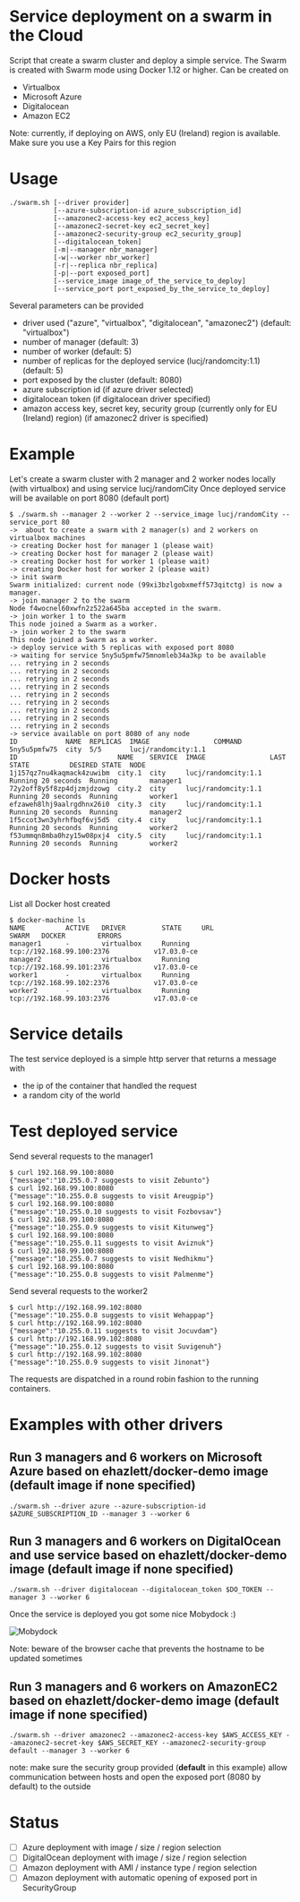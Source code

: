 # Service deployment on a swarm in the Cloud

Script that create a swarm cluster and deploy a simple service. The Swarm is created with Swarm mode using Docker 1.12 or higher. Can be created on
* Virtualbox
* Microsoft Azure
* Digitalocean
* Amazon EC2

Note: currently, if deploying on AWS, only EU (Ireland) region is available. Make sure you use a Key Pairs for this region

# Usage

```
./swarm.sh [--driver provider]
           [--azure-subscription-id azure_subscription_id]
           [--amazonec2-access-key ec2_access_key]
           [--amazonec2-secret-key ec2_secret_key]
           [--amazonec2-security-group ec2_security_group]
           [--digitalocean_token]
           [-m|--manager nbr_manager]
           [-w|--worker nbr_worker]
           [-r|--replica nbr_replica]
           [-p|--port exposed_port]
           [--service_image image_of_the_service_to_deploy]
           [--service_port port_exposed_by_the_service_to_deploy]
```

Several parameters can be provided
* driver used ("azure", "virtualbox", "digitalocean", "amazonec2") (default: "virtualbox")
* number of manager (default: 3)
* number of worker (default: 5)
* number of replicas for the deployed service (lucj/randomcity:1.1) (default: 5)
* port exposed by the cluster (default: 8080)
* azure subscription id (if azure driver selected)
* digitalocean token (if digitalocean driver specified)
* amazon access key, secret key, security group (currently only for EU (Ireland) region) (if amazonec2 driver is specified)

# Example

Let's create a swarm cluster with 2 manager and 2 worker nodes locally (with virtualbox) and using service lucj/randomCity
Once deployed service will be available on port 8080 (default port)

```
$ ./swarm.sh --manager 2 --worker 2 --service_image lucj/randomCity --service_port 80
->  about to create a swarm with 2 manager(s) and 2 workers on virtualbox machines
-> creating Docker host for manager 1 (please wait)
-> creating Docker host for manager 2 (please wait)
-> creating Docker host for worker 1 (please wait)
-> creating Docker host for worker 2 (please wait)
-> init swarm
Swarm initialized: current node (99xi3bzlgobxmeff573qitctg) is now a manager.
-> join manager 2 to the swarm
Node f4wocnel60xwfn2z522a645ba accepted in the swarm.
-> join worker 1 to the swarm
This node joined a Swarm as a worker.
-> join worker 2 to the swarm
This node joined a Swarm as a worker.
-> deploy service with 5 replicas with exposed port 8080
-> waiting for service 5ny5u5pmfw75mnomleb34a3kp to be available
... retrying in 2 seconds
... retrying in 2 seconds
... retrying in 2 seconds
... retrying in 2 seconds
... retrying in 2 seconds
... retrying in 2 seconds
... retrying in 2 seconds
... retrying in 2 seconds
... retrying in 2 seconds
-> service available on port 8080 of any node
ID            NAME  REPLICAS  IMAGE                COMMAND
5ny5u5pmfw75  city  5/5       lucj/randomcity:1.1
ID                         NAME    SERVICE  IMAGE                LAST STATE          DESIRED STATE  NODE
1j157qz7nu4kaqmack4zuwibm  city.1  city     lucj/randomcity:1.1  Running 20 seconds  Running        manager1
72y2off8y5f8zp4djzmjdzowg  city.2  city     lucj/randomcity:1.1  Running 20 seconds  Running        worker1
efzaweh8lhj9aalrgdhnx26i0  city.3  city     lucj/randomcity:1.1  Running 20 seconds  Running        manager2
1f5ccot3wn3yhrhfbqf6vj5d5  city.4  city     lucj/randomcity:1.1  Running 20 seconds  Running        worker2
f53ummqn8mba0hzy15w08pxj4  city.5  city     lucj/randomcity:1.1  Running 20 seconds  Running        worker2
```


# Docker hosts

List all Docker host created

```
$ docker-machine ls
NAME          ACTIVE   DRIVER         STATE     URL                         SWARM   DOCKER        ERRORS
manager1      -        virtualbox     Running   tcp://192.168.99.100:2376           v17.03.0-ce
manager2      -        virtualbox     Running   tcp://192.168.99.101:2376           v17.03.0-ce
worker1       -        virtualbox     Running   tcp://192.168.99.102:2376           v17.03.0-ce
worker2       -        virtualbox     Running   tcp://192.168.99.103:2376           v17.03.0-ce
```

# Service details

The test service deployed is a simple http server that returns a message with
* the ip of the container that handled the request
* a random city of the world

# Test deployed service

Send several requests to the manager1

```
$ curl 192.168.99.100:8080
{"message":"10.255.0.7 suggests to visit Zebunto"}
$ curl 192.168.99.100:8080
{"message":"10.255.0.8 suggests to visit Areugpip"}
$ curl 192.168.99.100:8080
{"message":"10.255.0.10 suggests to visit Fozbovsav"}
$ curl 192.168.99.100:8080
{"message":"10.255.0.9 suggests to visit Kitunweg"}
$ curl 192.168.99.100:8080
{"message":"10.255.0.11 suggests to visit Aviznuk"}
$ curl 192.168.99.100:8080
{"message":"10.255.0.7 suggests to visit Nedhikmu"}
$ curl 192.168.99.100:8080
{"message":"10.255.0.8 suggests to visit Palmenme"}
```

Send several requests to the worker2

```
$ curl http://192.168.99.102:8080
{"message":"10.255.0.8 suggests to visit Wehappap"}
$ curl http://192.168.99.102:8080
{"message":"10.255.0.11 suggests to visit Jocuvdam"}
$ curl http://192.168.99.102:8080
{"message":"10.255.0.12 suggests to visit Suvigenuh"}
$ curl http://192.168.99.102:8080
{"message":"10.255.0.9 suggests to visit Jinonat"}
```

The requests are dispatched in a round robin fashion to the running containers.

# Examples with other drivers

## Run 3 managers and 6 workers on Microsoft Azure based on ehazlett/docker-demo image (default image if none specified)

```
./swarm.sh --driver azure --azure-subscription-id $AZURE_SUBSCRIPTION_ID --manager 3 --worker 6
```

## Run 3 managers and 6 workers on DigitalOcean and use service based on ehazlett/docker-demo image (default image if none specified)

```
./swarm.sh --driver digitalocean --digitalocean_token $DO_TOKEN --manager 3 --worker 6
```

Once the service is deployed you got some nice Mobydock :)

![Mobydock](https://dl.dropboxusercontent.com/u/2330187/docker/labs/1.12/swarm-sample/mobydock.png)

Note: beware of the browser cache that prevents the hostname to be updated sometimes

## Run 3 managers and 6 workers on AmazonEC2 based on ehazlett/docker-demo image (default image if none specified)

```
./swarm.sh --driver amazonec2 --amazonec2-access-key $AWS_ACCESS_KEY --amazonec2-secret-key $AWS_SECRET_KEY --amazonec2-security-group default --manager 3 --worker 6
```

note: make sure the security group provided (**default** in this example) allow communication between hosts and open the exposed port (8080 by default) to the outside

# Status

- [ ] Azure deployment with image / size / region selection
- [ ] DigitalOcean deployment with image / size / region selection
- [ ] Amazon deployment with AMI / instance type / region selection
- [ ] Amazon deployment with automatic opening of exposed port in SecurityGroup
